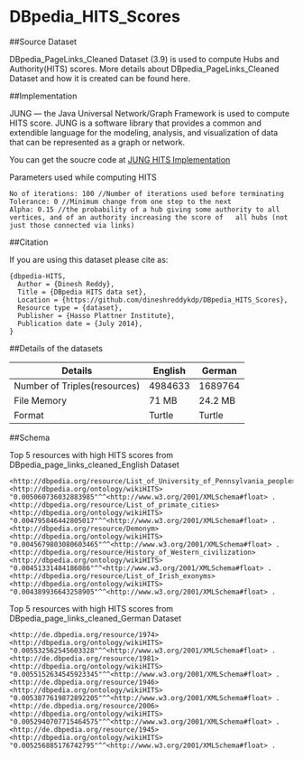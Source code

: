 DBpedia_HITS_Scores
===================


##Source Dataset


DBpedia_PageLinks_Cleaned Dataset (3.9) is used to compute Hubs and Authority(HITS) scores. More details about DBpedia_PageLinks_Cleaned Dataset and how it is created can be found here.


##Implementation

JUNG — the Java Universal Network/Graph Framework is used to compute HITS score. JUNG is a software library that provides a common and extendible language for the modeling, analysis, and visualization of data that can be represented as a graph or network. 

You can get the soucre code at [JUNG HITS Implementation](https://github.com/dineshreddykdp/JungGraphMeasures)

Parameters used while computing HITS

```
No of iterations: 100 //Number of iterations used before terminating
Tolerance: 0 //Minimum change from one step to the next
Alpha: 0.15 //the probability of a hub giving some authority to all vertices, and of an authority increasing the score of   all hubs (not just those connected via links)
```
##Citation

If you are using this dataset please cite as:

```
{dbpedia-HITS,
  Author = {Dinesh Reddy},
  Title = {DBpedia HITS data set},
  Location = {https://github.com/dineshreddykdp/DBpedia_HITS_Scores},
  Resource type = {dataset},
  Publisher = {Hasso Plattner Institute},
  Publication date = {July 2014},
}
```
##Details of the datasets


Details | English | German
------- | ------- | ------
Number of Triples(resources) | 4984633 | 1689764
File Memory | 71 MB | 24.2 MB
Format | Turtle | Turtle



##Schema 


Top 5 resources with high HITS scores from DBpedia_page_links_cleaned_English Dataset

```
<http://dbpedia.org/resource/List_of_University_of_Pennsylvania_people> <http://dbpedia.org/ontology/wikiHITS> "0.005060736032883985"^^<http://www.w3.org/2001/XMLSchema#float> .
<http://dbpedia.org/resource/List_of_primate_cities> <http://dbpedia.org/ontology/wikiHITS> "0.004795846442805017"^^<http://www.w3.org/2001/XMLSchema#float> .
<http://dbpedia.org/resource/Demonym> <http://dbpedia.org/ontology/wikiHITS> "0.0045679803080603465"^^<http://www.w3.org/2001/XMLSchema#float> .
<http://dbpedia.org/resource/History_of_Western_civilization> <http://dbpedia.org/ontology/wikiHITS> "0.00451331484186086"^^<http://www.w3.org/2001/XMLSchema#float> .
<http://dbpedia.org/resource/List_of_Irish_exonyms> <http://dbpedia.org/ontology/wikiHITS> "0.004389936643258905"^^<http://www.w3.org/2001/XMLSchema#float> .
```

Top 5 resources with high HITS scores from DBpedia_page_links_cleaned_German Dataset

```
<http://de.dbpedia.org/resource/1974> <http://dbpedia.org/ontology/wikiHITS> "0.005532562545603328"^^<http://www.w3.org/2001/XMLSchema#float> .
<http://de.dbpedia.org/resource/1981> <http://dbpedia.org/ontology/wikiHITS> "0.0055152634545923345"^^<http://www.w3.org/2001/XMLSchema#float> .
<http://de.dbpedia.org/resource/1946> <http://dbpedia.org/ontology/wikiHITS> "0.0053877619872892205"^^<http://www.w3.org/2001/XMLSchema#float> .
<http://de.dbpedia.org/resource/2006> <http://dbpedia.org/ontology/wikiHITS> "0.0052940707715464575"^^<http://www.w3.org/2001/XMLSchema#float> .
<http://de.dbpedia.org/resource/1945> <http://dbpedia.org/ontology/wikiHITS> "0.005256885176742795"^^<http://www.w3.org/2001/XMLSchema#float> .
```
